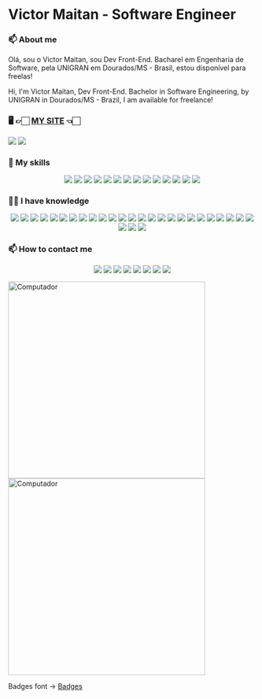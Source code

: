 
# Victor Maitan - Software Engineer


### 📫 About me

Olá, sou o Victor Maitan, sou Dev Front-End. Bacharel em Engenharia de Software, pela UNIGRAN em Dourados/MS - Brasil, estou disponível para freelas!

Hi, I'm Victor Maitan, Dev Front-End. Bachelor in Software Engineering, by UNIGRAN in Dourados/MS - Brazil, I am available for freelance!

### 🖥️ 👉🏻 [MY SITE](https://www.victormaitan.vercel.app) 👈🏻

<p align="left">
<!-- Status perfil -->
  <img src="https://github-readme-stats.vercel.app/api?username=victormaitan&theme=blue-green"/>
<!-- Linguagens mais usadas -->
  <img src="https://github-readme-stats.vercel.app/api/top-langs/?username=victormaitan&theme=blue-green"/>
</p>

### 🦄 My skills

<p align="center">
   <!-- HTML5 -->
  <img src="https://img.shields.io/badge/-HTML5-e34f26?style=for-the-badge&logo=html5&logoColor=white"/>
  <!-- CSS3 -->
  <img src="https://img.shields.io/badge/-CSS3-1572b6?style=for-the-badge&logo=css3&logoColor=white"/>
  <!-- Javascript -->
  <img src="https://img.shields.io/badge/-Javascript-f7df1e?style=for-the-badge&logo=javascript&logoColor=black"/>
  <!-- Vue -->
  <img src="https://img.shields.io/badge/Vue.js-35495E?style=for-the-badge&logo=vue.js&logoColor=4FC08D"/>
  <!-- Sass -->
  <img src="https://img.shields.io/badge/Sass-CC6699?style=for-the-badge&logo=sass&logoColor=white"/>
  <!-- Markdown -->
  <img src="https://img.shields.io/badge/Markdown-000000?style=for-the-badge&logo=markdown&logoColor=white"/>
  <!-- Mongo DB -->
  <img src="https://img.shields.io/badge/MongoDB-4EA94B?style=for-the-badge&logo=mongodb&logoColor=white"/>
  <!-- Netlify -->
  <img src="https://img.shields.io/badge/Netlify-00C7B7?style=for-the-badge&logo=netlify&logoColor=white"/>
  <!-- Vercel -->
  <img src="https://img.shields.io/badge/vercel-20232A?style=for-the-badge&logo=vercel&logoColor=61DAFB"/>
   <!-- Firebase -->
  <img src="https://img.shields.io/badge/Firebase-20232A?style=for-the-badge&logo=firebase&logoColor=ffcb2c"/>
  <!-- Strapi -->
  <img src="https://img.shields.io/badge/strapi-1e1d80?style=for-the-badge&logo=strapi&logoColor=8e75ff"/>
  <!-- BackEndless -->
  <img src="https://img.shields.io/badge/backendless-15151b?style=for-the-badge&logo=backendless&logoColor=ffffff"/>
  <!-- Webpack -->
  <img src="https://img.shields.io/badge/Webpack-2b3a42?style=for-the-badge&logo=webpack&logoColor=8acef2"/>
  <!-- JSON -->
  <img src="https://img.shields.io/badge/json-9a9a9a?style=for-the-badge&logo=json&logoColor=2f2f2f"/>
  </p> 

###  👨‍💻  I have knowledge

<p align="center">
  <!-- React -->
  <img src="https://img.shields.io/badge/React-20232A?style=for-the-badge&logo=react&logoColor=61DAFB"/>
  <!-- React Native -->
  <img src="https://img.shields.io/badge/React_Native-20232A?style=for-the-badge&logo=react&logoColor=61DAFB"/>
  <!-- Styled Components -->
  <img src="https://img.shields.io/badge/styled--components-DB7093?style=for-the-badge&logo=styled-components&logoColor=white"/>
   <!-- Redux -->
  <img src="https://img.shields.io/badge/Redux-593D88?style=for-the-badge&logo=redux&logoColor=white"/>
  <!-- React Router -->
  <img src="https://img.shields.io/badge/React_Router-CA4245?style=for-the-badge&logo=react-router&logoColor=white"/>
  <!-- Dart -->
  <img src="https://img.shields.io/badge/Dart-0175C2?style=for-the-badge&logo=dart&logoColor=white"/>
  <!-- Flutter -->
  <img src="https://img.shields.io/badge/Flutter-02569B?style=for-the-badge&logo=flutter&logoColor=white"/>
  <!-- Ubuntu -->
  <img src="https://img.shields.io/badge/Ubuntu-E95420?style=for-the-badge&logo=ubuntu&logoColor=white"/>
  <!-- C# -->
  <img src="https://img.shields.io/badge/C%23-239120?style=for-the-badge&logo=c-sharp&logoColor=white"/>
   <!-- Python-->
  <img src="https://img.shields.io/badge/Python-3776AB?style=for-the-badge&logo=python&logoColor=white"/>
  <!-- Node -->
  <img src="https://img.shields.io/badge/Node.js-43853D?style=for-the-badge&logo=node.js&logoColor=white"/>
  <!-- TypeScript -->
  <img src="https://img.shields.io/badge/TypeScript-007ACC?style=for-the-badge&logo=typescript&logoColor=white"/>
  <!-- C -->
  <img src="https://img.shields.io/badge/C-00599C?style=for-the-badge&logo=c&logoColor=white"/>
  <!-- C++ -->
  <img src="https://img.shields.io/badge/C%2B%2B-00599C?style=for-the-badge&logo=c%2B%2B&logoColor=white"/>
  <!-- Java -->
  <img src="https://img.shields.io/badge/Java-ED8B00?style=for-the-badge&logo=java&logoColor=white"/>
  <!-- PHP -->
  <img src="https://img.shields.io/badge/PHP-777BB4?style=for-the-badge&logo=php&logoColor=white"/>
  <!-- Lua -->
  <img src="https://img.shields.io/badge/Lua-2C2D72?style=for-the-badge&logo=lua&logoColor=white"/>
  <!-- Express -->
  <img src="https://img.shields.io/badge/Express.js-404D59?style=for-the-badge"/>
  <!-- Tailwind -->
  <img src="https://img.shields.io/badge/Tailwind_CSS-38B2AC?style=for-the-badge&logo=tailwind-css&logoColor=white"/>
  <!-- Bootstrap -->
  <img src="https://img.shields.io/badge/Bootstrap-563D7C?style=for-the-badge&logo=bootstrap&logoColor=white"/>
  <!-- Material UI -->
  <img src="https://img.shields.io/badge/Material--UI-0081CB?style=for-the-badge&logo=material-ui&logoColor=white"/>
  <!-- My SQL -->
  <img src="https://img.shields.io/badge/MySQL-00000F?style=for-the-badge&logo=mysql&logoColor=white"/>
  <!-- Postgre SQL -->
  <img src="https://img.shields.io/badge/PostgreSQL-316192?style=for-the-badge&logo=postgresql&logoColor=white"/>
  <!-- SQLite -->
  <img src="https://img.shields.io/badge/SQLite-07405E?style=for-the-badge&logo=sqlite&logoColor=white"/>
  <!-- Unity -->
  <img src="https://img.shields.io/badge/Unity-100000?style=for-the-badge&logo=unity&logoColor=white"/>
  <!-- Heroku -->
  <img src="https://img.shields.io/badge/Heroku-430098?style=for-the-badge&logo=heroku&logoColor=white"/>
  <!-- AWS -->
  <img src="https://img.shields.io/badge/Amazon_AWS-232F3E?style=for-the-badge&logo=amazon-aws&logoColor=white"/>
  <!-- Google Cloud -->
  <img src="https://img.shields.io/badge/Google_Cloud-4285F4?style=for-the-badge&logo=google-cloud&logoColor=white"/>
  
  </p> 

### 📫 How to contact me
<p align="center">
<!-- Instagram -->
  <a href="https://www.instagram.com/victor.maitan/" alt="Instagram">
  <img src="https://img.shields.io/badge/-Instagram-DF0174?style=for-the-badge&logo=instagram&logoColor=white&link=https://www.instagram.com/victor.maitan/"/></a>
  <!-- Linkedin -->
  <a href="https://www.linkedin.com/in/victormaitan/" alt="Linkedin">
  <img src="https://img.shields.io/badge/-Linkedin-0e76a8?style=for-the-badge&logo=Linkedin&logoColor=white&link=https://www.linkedin.com/in/victormaitan/" /></a>
  <!-- Facebook -->
  <a href="https://www.facebook.com/victormaitan" alt="Facebook">
  <img src="https://img.shields.io/badge/-Facebook-3b5998?style=for-the-badge&logo=facebook&logoColor=white&link=https://www.facebook.com/victormaitan"/></a>
  <!-- Picpay -->
  <a href="https://picpay.me/victormaitan">
  <img src="https://img.shields.io/badge/PICPAY-25D366?style=for-the-badge&logo=picpay&logoColor=white&link=https://picpay.me/victormaitan"/></a>
  <!-- Twitch -->
   <a href="https://www.twitch.tv/maitandev">
  <img src="https://img.shields.io/badge/Twitch-772ce8?style=for-the-badge&logo=twitch&logoColor=white&link=https://www.twitch.tv/maitandev"/></a>
  <!-- Github -->
  <a href="https://github.com/victormaitan">
  <img src="https://img.shields.io/badge/GitHub-161b22?style=for-the-badge&logo=github&logoColor=white&link=https://github.com/victormaitan"/></a>
  <!-- Discord -->
  <a href="https://discord.gg/Sma9zgh2ET">
  <img src="https://img.shields.io/badge/Comunidade_Help_Dev!-Discord-7289da?style=for-the-badge&logo=discord&logoColor=white&link=https://discord.gg/Sma9zgh2ET"/></a>
  <!-- Youtube -->
  <a href="https://www.youtube.com/channel/UClOrDr09cPJEhml_F-85UDA">
  <img src="https://img.shields.io/badge/Help_Dev!-Youtube-ff0000?style=for-the-badge&logo=youtube&logoColor=white&link=https://www.youtube.com/channel/UClOrDr09cPJEhml_F-85UDA"/></a>
  </p> 

<img src = "https://media.giphy.com/media/u2pmTWUi0MXjyrMaVj/giphy.gif" min-width = "400px" max-width = "400px" width = "400px" alt = "Computador"><img src = "https://media.giphy.com/media/LmNwrBhejkK9EFP504/giphy.gif" min-width = "400px" max-width = "400px" width = "400px" alt = "Computador">

Badges font -> [Badges](https://dev.to/envoy_/150-badges-for-github-pnk)
